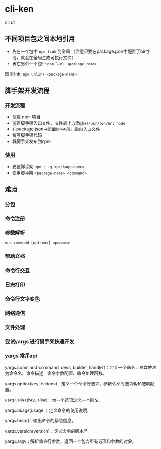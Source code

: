 # cli-ken

cli util

## 不同项目包之间本地引用

+ 先在一个包中 `npm link` 到全局 （注意只要在package.json中配置了bin字段，就会在全局生成可执行文件）
+ 再在另外一个包中 `npm link <package-name>`

取消link: `npm unlink <package-name>`

## 脚手架开发流程

### 开发流程

+ 创建 npm 项目
+ 创建脚手架入口文件，文件最上方添加`#!/usr/bin/env node`
+ 在package.json中配置bin字段，指向入口文件
+ 编写脚手架代码
+ 将脚手架发布到npm

### 使用

+ 安装脚手架 `npm i -g <package-name>`
+ 使用脚手架 `<package-name> <command>`

## 难点

### 分包

### 命令注册

### 参数解析

`vue command [options] <params>`

### 帮助文档

### 命令行交互

### 日志打印

### 命令行文字变色

### 网络通信

### 文件处理

### 尝试yargs 进行脚手架快速开发

### yargs 常用api

yargs.command(command, desc, builder, handler)：定义一个命令，参数依次为命令名、命令描述、命令参数配置、命令处理函数。

yargs.option(key, options)：定义一个命令行选项，参数依次为选项名和选项配置。

yargs.alias(key, alias)：为一个选项定义一个别名。

yargs.usage(usage)：定义命令的使用说明。

yargs.help()：输出命令的帮助信息。

yargs.version(version)：定义命令的版本号。

yargs.argv：解析命令行参数，返回一个包含所有选项和参数的对象。
